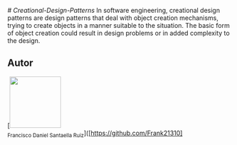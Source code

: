 <em> # Creational-Design-Patterns </em>
In software engineering, creational design patterns are design patterns that deal with object creation mechanisms, trying to create objects in a manner suitable to the situation. The basic form of object creation could result in design problems or in added complexity to the design.

## Autor

[<img src="https://avatars.githubusercontent.com/u/45299753?s=400&u=4706766a6e96b8a64c0a8faaa750d8b87dfb863f&v=4" width=115><br><sub>Francisco Daniel Santaella Ruiz</sub>]([https://github.com/Frank21310]
